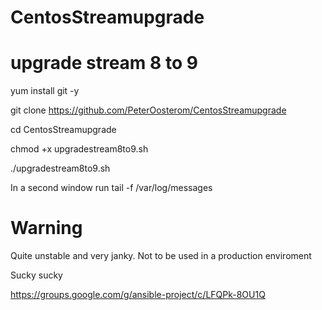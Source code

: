 # CentosStreamupgrade

# upgrade stream 8 to 9

yum install git -y

git clone https://github.com/PeterOosterom/CentosStreamupgrade

cd CentosStreamupgrade

chmod +x upgradestream8to9.sh

./upgradestream8to9.sh

In a second window run tail -f /var/log/messages

# Warning

Quite unstable and very janky. Not to be used in a production enviroment

Sucky sucky


https://groups.google.com/g/ansible-project/c/LFQPk-8OU1Q 
